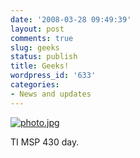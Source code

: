 ```yaml
---
date: '2008-03-28 09:49:39'
layout: post
comments: true
slug: geeks
status: publish
title: Geeks!
wordpress_id: '633'
categories:
- News and updates
---
```


[![photo.jpg](http://fnord.phfactor.net/wp-photos/thumb.20080328-094939-1.jpg)](http://fnord.phfactor.net/wp-photos/20080328-094939-1.jpg)



TI MSP 430 day.


